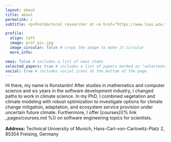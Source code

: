 ```yaml
---
layout: about
title: about
permalink: /
subtitle: <p>Postdoctoral researcher at <a href="https://www.lsai.wzw.tum.de">LSAI/TUM</a>, senior software developer</p>

profile:
  align: left
  image: prof_pic.jpg
  image_circular: false # crops the image to make it circular
  more_info:

news: false # includes a list of news items
selected_papers: true # includes a list of papers marked as "selected={true}"
social: true # includes social icons at the bottom of the page
---
```


Hi there, my name is Konstantin! After studies in mathematics and computer science and six years in the software development industry, I changed paths to work in climate science. In my PhD, I combined vegetation and climate modeling with robust optimization to investigate options for climate change mitigation, adaptation, and ecosystem service provision under uncertain future climate.
Furthermore, I offer [courses]({% link _pages/courses.md %}) on software engineering topics for scientists.
<br/><br/>
<b>Address:</b> Technical University of Munich, Hans-Carl-von-Carlowitz-Platz 2, 85354 Freising, Germany
<br/><br/>
